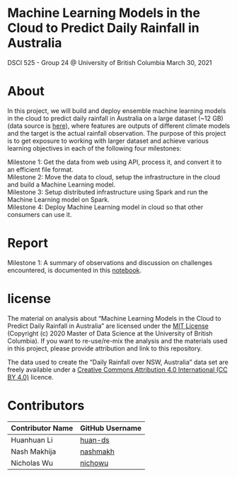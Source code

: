 Machine Learning Models in the Cloud to Predict Daily Rainfall in
Australia
================
DSCI 525 - Group 24 @ University of British Columbia
March 30, 2021

# About

In this project, we will build and deploy ensemble machine learning
models in the cloud to predict daily rainfall in Australia on a large
dataset (\~12 GB) (data source is
[here](https://figshare.com/articles/dataset/Daily_rainfall_over_NSW_Australia/14096681)),
where features are outputs of different climate models and the target is
the actual rainfall observation. The purpose of this project is to get
exposure to working with larger dataset and achieve various learning
objectives in each of the following four milestones:

Milestone 1: Get the data from web using API, process it, and convert it
to an efficient file format.  
Milestone 2: Move the data to cloud, setup the infrastructure in the
cloud and build a Machine Learning model.  
Milestone 3: Setup distributed infrastructure using Spark and run the
Machine Learning model on Spark.  
Milestone 4: Deploy Machine Learning model in cloud so that other
consumers can use it.

# Report

Milestone 1: A summary of observations and discussion on challenges
encountered, is documented in this
[notebook](notebooks/rainfall_eda.ipynb).

# license

The material on analysis about “Machine Learning Models in the Cloud to
Predict Daily Rainfall in Australia” are licensed under the [MIT
License](https://github.com/git/git-scm.com/blob/main/MIT-LICENSE.txt)
(Copyright (c) 2020 Master of Data Science at the University of British
Columbia). If you want to re-use/re-mix the analysis and the materials
used in this project, please provide attribution and link to this
repository.

The data used to create the “Daily Rainfall over NSW, Australia” data
set are freely available under a [Creative Commons Attribution 4.0
International (CC BY 4.0)](https://creativecommons.org/licenses/by/4.0/)
licence.

# Contributors

| Contributor Name | GitHub Username                         |
|------------------|-----------------------------------------|
| Huanhuan Li      | [huan-ds](https://github.com/huan-ds)   |
| Nash Makhija     | [nashmakh](https://github.com/nashmakh) |
| Nicholas Wu      | [nichowu](https://github.com/nichowu)   |
